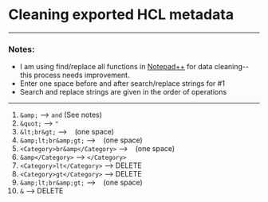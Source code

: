 # Cleaning exported HCL metadata
--------
### Notes:
- I am using find/replace all functions in [Notepad++](https://notepad-plus-plus.org/) for data cleaning--this process needs improvement.
- Enter one space before and after search/replace strings for #1
- Search and replace strings are given in the order of operations
---
1. ` &amp; ` --> ` and ` (See notes)
2. `&quot;` --> `"`
3. `&lt;br&gt;` --> ` ` (one space)
4. `&amp;lt;br&amp;gt;` --> ` ` (one space)
5. `<Category>br&amp</Category>` --> ` ` (one space)
6. `&amp</Category>` --> `</Category>`
7. `<Category>lt</Category>` --> DELETE
8. `<Category>gt</Category>` --> DELETE
9. `&amp;lt;br&amp;gt;` --> ` ` (one space)
10. `&` --> DELETE

